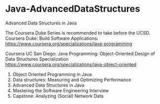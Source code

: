 # Java-AdvancedDataStructures
Advanced Data Structures in Java

The Coursera Duke Series is recommended to take before the UCSD.
Coursera Duke: Build Software Applications: https://www.coursera.org/specializations/java-programming

Coursera UC San Diego: 
Java Programming: Object-Oriented Design of Data Structures Specialization
https://www.coursera.org/specializations/java-object-oriented

1. Object Oriented Programming in Java
2. Data structures: Measuring and Optimizing Performance
3. Advanced Data Structures in Java
4. Mastering the Software Engineering Interview
5. Capstone: Analyzing (Social) Network Data
